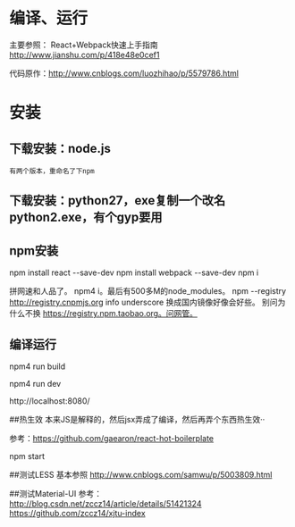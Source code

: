 编译、运行
=======

主要参照： React+Webpack快速上手指南 http://www.jianshu.com/p/418e48e0cef1

代码原作：http://www.cnblogs.com/luozhihao/p/5579786.html

# 安装

## 下载安装：node.js
    有两个版本，重命名了下npm
    
## 下载安装：python27，exe复制一个改名python2.exe，有个gyp要用

## npm安装
   npm install react --save-dev
   npm install webpack --save-dev
   npm i
   
   
   拼网速和人品了。  npm4 i。最后有500多M的node_modules。 
   npm --registry http://registry.cnpmjs.org info underscore 换成国内镜像好像会好些。
   别问为什么不换 https://registry.npm.taobao.org。问网管。
   
## 编译运行
npm4 run build

npm4 run dev
   
http://localhost:8080/

##热生效
  本来JS是解释的，然后jsx弄成了编译，然后再弄个东西热生效··
  
  参考：https://github.com/gaearon/react-hot-boilerplate
  
  npm start

##测试LESS
  基本参照 http://www.cnblogs.com/samwu/p/5003809.html

##测试Material-UI
参考：http://blog.csdn.net/zccz14/article/details/51421324
https://github.com/zccz14/xjtu-index